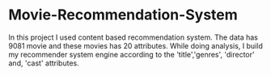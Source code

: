 # Movie-Recommendation-System
In this project I used content based recommendation system. The data has 9081 movie and these movies has 20 attributes.  While doing analysis, I build my recommender system engine according to the 'title','genres', 'director' and, 'cast' attributes.
